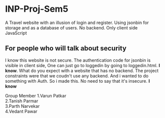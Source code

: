 # INP-Proj-Sem5

A Travel website with an illusion of login and register. Using jsonbin for storage and as a database of users. No backend. Only client side JavaScript

## For people who will talk about security

I know this website is not secure. The authentication code for jsonbin is visible in client side, One can just go to loggedin by going to loggedin.html. **I know**. What do you expect with a website that has no backend. The project constraints were that we coudn't use any backend. And i wanted to do something with Auth. So i made this. No need to say that it's insecure. **I know**

Group Member
1.Varun Patkar<br>
2.Tanish Parmar<br>
3.Parth Narvekar<br>
4.Vedant Pawar<br>
